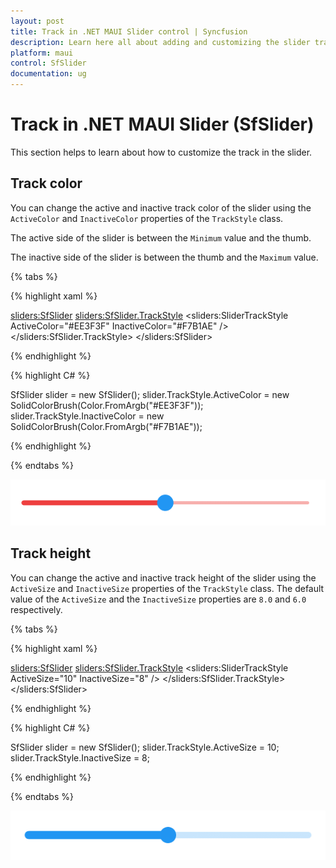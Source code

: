```yaml
---
layout: post
title: Track in .NET MAUI Slider control | Syncfusion
description: Learn here all about adding and customizing the slider track in .NET MAUI Slider (SfSlider) control and more.
platform: maui
control: SfSlider
documentation: ug
---
```


# Track in .NET MAUI Slider (SfSlider)

This section helps to learn about how to customize the track in the slider.

## Track color

You can change the active and inactive track color of the slider using the `ActiveColor` and `InactiveColor` properties of the `TrackStyle` class.

The active side of the slider is between the `Minimum` value and the thumb.

The inactive side of the slider is between the thumb and the `Maximum` value.

{% tabs %}

{% highlight xaml %}

<sliders:SfSlider>
  <sliders:SfSlider.TrackStyle>
     <sliders:SliderTrackStyle ActiveColor="#EE3F3F" InactiveColor="#F7B1AE" />
  </sliders:SfSlider.TrackStyle>
</sliders:SfSlider>

{% endhighlight %}

{% highlight C# %}

SfSlider slider = new SfSlider();
slider.TrackStyle.ActiveColor = new SolidColorBrush(Color.FromArgb("#EE3F3F"));
slider.TrackStyle.InactiveColor = new SolidColorBrush(Color.FromArgb("#F7B1AE"));

{% endhighlight %}

{% endtabs %}

![Slider track color](images/track/track-color.png)

## Track height

You can change the active and inactive track height of the slider using the `ActiveSize` and `InactiveSize` properties of the `TrackStyle` class. The default value of the `ActiveSize` and the `InactiveSize` properties are `8.0` and `6.0` respectively.

{% tabs %}

{% highlight xaml %}

<sliders:SfSlider>
   <sliders:SfSlider.TrackStyle>
       <sliders:SliderTrackStyle ActiveSize="10" InactiveSize="8" />
   </sliders:SfSlider.TrackStyle>
</sliders:SfSlider>

{% endhighlight %}

{% highlight C# %}

SfSlider slider = new SfSlider();
slider.TrackStyle.ActiveSize = 10;
slider.TrackStyle.InactiveSize = 8;

{% endhighlight %}

{% endtabs %}

![Slider track size](images/track/track-size.png)
